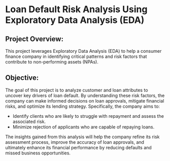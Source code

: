 # Loan Default Risk Analysis Using Exploratory Data Analysis (EDA)

## Project Overview:
This project leverages Exploratory Data Analysis (EDA) to help a consumer finance company in identifying critical patterns and risk factors that contribute to non-performing assets (NPAs).

## Objective:

The goal of this project is to analyze customer and loan attributes to uncover key drivers of loan default. By understanding these risk factors, the company can make informed decisions on loan approvals, mitigate financial risks, and optimize its lending strategy. Specifically, the company aims to:
-  Identify clients who are likely to struggle with repayment and assess the associated risk.
-  Minimize rejection of applicants who are capable of repaying loans.

The insights gained from this analysis will help the company refine its risk assessment process, improve the accuracy of loan approvals, and ultimately enhance its financial performance by reducing defaults and missed business opportunities.
